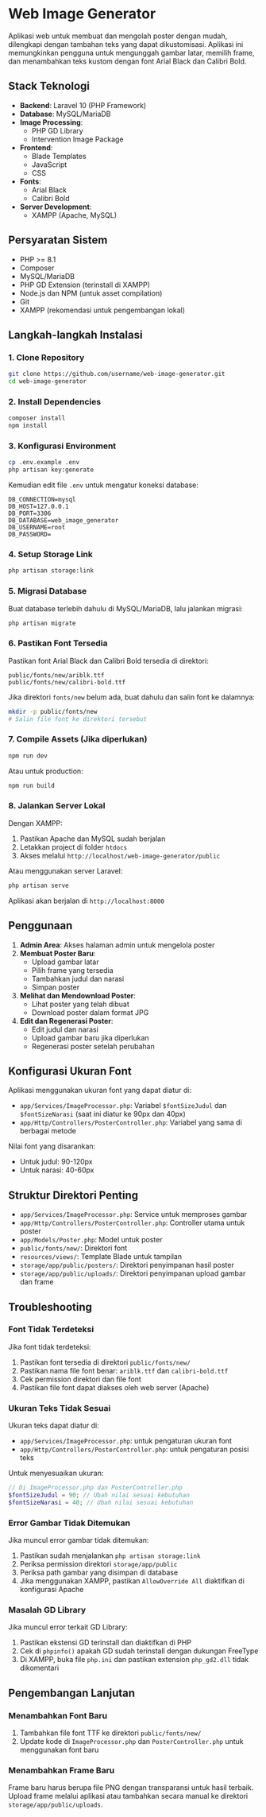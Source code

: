 # Web Image Generator

Aplikasi web untuk membuat dan mengolah poster dengan mudah, dilengkapi dengan tambahan teks yang dapat dikustomisasi. Aplikasi ini memungkinkan pengguna untuk mengunggah gambar latar, memilih frame, dan menambahkan teks kustom dengan font Arial Black dan Calibri Bold.

## Stack Teknologi

- **Backend**: Laravel 10 (PHP Framework)
- **Database**: MySQL/MariaDB
- **Image Processing**: 
  - PHP GD Library
  - Intervention Image Package
- **Frontend**:
  - Blade Templates
  - JavaScript
  - CSS
- **Fonts**:
  - Arial Black
  - Calibri Bold
- **Server Development**:
  - XAMPP (Apache, MySQL)

## Persyaratan Sistem

- PHP >= 8.1
- Composer
- MySQL/MariaDB
- PHP GD Extension (terinstall di XAMPP)
- Node.js dan NPM (untuk asset compilation)
- Git
- XAMPP (rekomendasi untuk pengembangan lokal)

## Langkah-langkah Instalasi

### 1. Clone Repository

```bash
git clone https://github.com/username/web-image-generator.git
cd web-image-generator
```

### 2. Install Dependencies

```bash
composer install
npm install
```

### 3. Konfigurasi Environment

```bash
cp .env.example .env
php artisan key:generate
```

Kemudian edit file `.env` untuk mengatur koneksi database:

```
DB_CONNECTION=mysql
DB_HOST=127.0.0.1
DB_PORT=3306
DB_DATABASE=web_image_generator
DB_USERNAME=root
DB_PASSWORD=
```

### 4. Setup Storage Link

```bash
php artisan storage:link
```

### 5. Migrasi Database

Buat database terlebih dahulu di MySQL/MariaDB, lalu jalankan migrasi:

```bash
php artisan migrate
```

### 6. Pastikan Font Tersedia

Pastikan font Arial Black dan Calibri Bold tersedia di direktori:

```
public/fonts/new/ariblk.ttf
public/fonts/new/calibri-bold.ttf
```

Jika direktori `fonts/new` belum ada, buat dahulu dan salin font ke dalamnya:

```bash
mkdir -p public/fonts/new
# Salin file font ke direktori tersebut
```

### 7. Compile Assets (Jika diperlukan)

```bash
npm run dev
```
Atau untuk production:
```bash
npm run build
```

### 8. Jalankan Server Lokal

Dengan XAMPP:
1. Pastikan Apache dan MySQL sudah berjalan
2. Letakkan project di folder `htdocs`
3. Akses melalui `http://localhost/web-image-generator/public`

Atau menggunakan server Laravel:
```bash
php artisan serve
```
Aplikasi akan berjalan di `http://localhost:8000`

## Penggunaan

1. **Admin Area**: Akses halaman admin untuk mengelola poster
2. **Membuat Poster Baru**:
   - Upload gambar latar
   - Pilih frame yang tersedia
   - Tambahkan judul dan narasi
   - Simpan poster
3. **Melihat dan Mendownload Poster**:
   - Lihat poster yang telah dibuat
   - Download poster dalam format JPG
4. **Edit dan Regenerasi Poster**:
   - Edit judul dan narasi
   - Upload gambar baru jika diperlukan
   - Regenerasi poster setelah perubahan

## Konfigurasi Ukuran Font

Aplikasi menggunakan ukuran font yang dapat diatur di:
- `app/Services/ImageProcessor.php`: Variabel `$fontSizeJudul` dan `$fontSizeNarasi` (saat ini diatur ke 90px dan 40px)
- `app/Http/Controllers/PosterController.php`: Variabel yang sama di berbagai metode

Nilai font yang disarankan:
- Untuk judul: 90-120px
- Untuk narasi: 40-60px

## Struktur Direktori Penting

- `app/Services/ImageProcessor.php`: Service untuk memproses gambar
- `app/Http/Controllers/PosterController.php`: Controller utama untuk poster
- `app/Models/Poster.php`: Model untuk poster
- `public/fonts/new/`: Direktori font
- `resources/views/`: Template Blade untuk tampilan
- `storage/app/public/posters/`: Direktori penyimpanan hasil poster
- `storage/app/public/uploads/`: Direktori penyimpanan upload gambar dan frame

## Troubleshooting

### Font Tidak Terdeteksi

Jika font tidak terdeteksi:
1. Pastikan font tersedia di direktori `public/fonts/new/`
2. Pastikan nama file font benar: `ariblk.ttf` dan `calibri-bold.ttf`
3. Cek permission direktori dan file font
4. Pastikan file font dapat diakses oleh web server (Apache)

### Ukuran Teks Tidak Sesuai

Ukuran teks dapat diatur di:
- `app/Services/ImageProcessor.php`: untuk pengaturan ukuran font
- `app/Http/Controllers/PosterController.php`: untuk pengaturan posisi teks

Untuk menyesuaikan ukuran:
```php
// Di ImageProcessor.php dan PosterController.php
$fontSizeJudul = 90; // Ubah nilai sesuai kebutuhan
$fontSizeNarasi = 40; // Ubah nilai sesuai kebutuhan
```

### Error Gambar Tidak Ditemukan

Jika muncul error gambar tidak ditemukan:
1. Pastikan sudah menjalankan `php artisan storage:link`
2. Periksa permission direktori `storage/app/public`
3. Periksa path gambar yang disimpan di database
4. Jika menggunakan XAMPP, pastikan `AllowOverride All` diaktifkan di konfigurasi Apache

### Masalah GD Library

Jika muncul error terkait GD Library:
1. Pastikan ekstensi GD terinstall dan diaktifkan di PHP
2. Cek di `phpinfo()` apakah GD sudah terinstall dengan dukungan FreeType
3. Di XAMPP, buka file `php.ini` dan pastikan extension `php_gd2.dll` tidak dikomentari

## Pengembangan Lanjutan

### Menambahkan Font Baru

1. Tambahkan file font TTF ke direktori `public/fonts/new/`
2. Update kode di `ImageProcessor.php` dan `PosterController.php` untuk menggunakan font baru

### Menambahkan Frame Baru

Frame baru harus berupa file PNG dengan transparansi untuk hasil terbaik. Upload frame melalui aplikasi atau tambahkan secara manual ke direktori `storage/app/public/uploads`.
